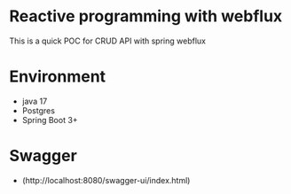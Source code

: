 # Reactive programming with webflux
This is a quick POC for CRUD API with spring webflux

# Environment
* java 17
* Postgres
* Spring Boot 3+

# Swagger
* (http://localhost:8080/swagger-ui/index.html)
